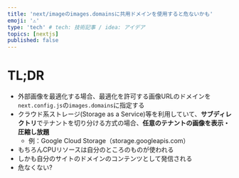 ```yaml
---
title: 'next/imageのimages.domainsに共用ドメインを使用すると危ないかも'
emoji: '⚠'
type: 'tech' # tech: 技術記事 / idea: アイデア
topics: [nextjs]
published: false
---
```


# TL;DR

- 外部画像を最適化する場合、最適化を許可する画像URLのドメインを`next.config.js`の`images.domains`に指定する
- クラウド系ストレージ(Storage as a Service)等を利用していて、**サブディレクトリ**でテナントを切り分ける方式の場合、**任意のテナントの画像を表示・圧縮し放題**
  - 例：Google Cloud Storage（storage.googleapis.com）
- もちろんCPUリソースは自分のところのものが使われる
- しかも自分のサイトのドメインのコンテンツとして発信される
- 危なくない?

<!-- 皆さんNext.jsのnext/images使ってますか?
サイト内外を問わず、圧縮や -->
